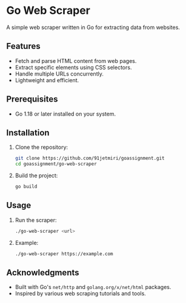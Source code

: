 # Go Web Scraper

A simple web scraper written in Go for extracting data from websites.

## Features

- Fetch and parse HTML content from web pages.
- Extract specific elements using CSS selectors.
- Handle multiple URLs concurrently.
- Lightweight and efficient.

## Prerequisites

- Go 1.18 or later installed on your system.

## Installation

1. Clone the repository:
    ```bash
    git clone https://github.com/91jetmiri/goassignment.git
    cd goassignment/go-web-scraper
    ```

2. Build the project:
    ```bash
    go build
    ```

## Usage

1. Run the scraper:
    ```bash
    ./go-web-scraper <url>
    ```

2. Example:
    ```bash
    ./go-web-scraper https://example.com
    ```




## Acknowledgments

- Built with Go's `net/http` and `golang.org/x/net/html` packages.
- Inspired by various web scraping tutorials and tools.
